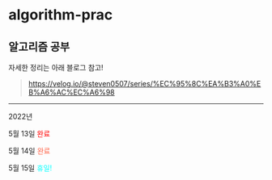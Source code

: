 # algorithm-prac
알고리즘 공부
-------

자세한 정리는 아래 블로그 참고!
>https://velog.io/@steven0507/series/%EC%95%8C%EA%B3%A0%EB%A6%AC%EC%A6%98
-------

2022년

5월 13일 <span style="color:red">완료</span>

5월 14일 <span style ="color:tomato">완료</span>

5월 15일 <span style ="color:aqua">휴일!</span>

